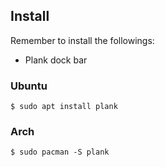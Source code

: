 ## Install

Remember to install the followings:

+ Plank dock bar




### Ubuntu

```
$ sudo apt install plank
```




### Arch

```
$ sudo pacman -S plank
```
